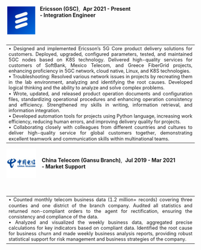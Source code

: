 <div style="display: flex; align-items: flex-start; margin-bottom: 25px;"> <!-- Use flex-start for alignment, increased margin-bottom -->
  <img src="static/assets/img/ericsson_logo.png" alt="Ericsson Logo" style="width: 80px; height: 80px; margin-right: 10px;"> <!-- Adjust margin-right for space -->
  <div> <!-- No additional padding -->
    <strong>Ericsson (GSC)</strong>,&nbsp;&nbsp;<strong>Apr 2021 - Present</strong><br>
    <strong>- Integration Engineer</strong>
  </div>
</div>

<table>
<tr>
  <td style="font-size: 0.9em; line-height: 1.2em; text-align: justify;">
  • Designed and implemented Ericsson’s 5G Core product delivery solutions for customers. Deployed, upgraded, configured parameters, tested, and maintained 5GC nodes based on K8S technology. Delivered high-quality services for customers of SoftBank, Mexico Telecom, and Greece FiberGrid projects, enhancing proficiency in 5GC network, cloud native, Linux, and K8S technologies.<br>
  • Troubleshooting: Resolved various network issues in projects by recreating them in the lab environment, analyzing and identifying the root causes. Developed logical thinking and the ability to analyze and solve complex problems.<br>
  • Wrote, updated, and released product operation documents and configuration files, standardizing operational procedures and enhancing operation consistency and efficiency. Strengthened my skills in writing, information retrieval, and information integration.<br>
  • Developed automation tools for projects using Python language, increasing work efficiency, reducing human errors, and improving delivery quality for projects.<br>
  • Collaborating closely with colleagues from different countries and cultures to deliver high-quality service for global customers together, demonstrating excellent teamwork and communication skills within multinational teams.
  </td>
</tr>
</table>

<div style="display: flex; align-items: center;"> <!-- Keeping the relative alignment unchanged -->
  <img src="static/assets/img/ct_logo.png" alt="China Telecom Logo" style="width: 80px; height: 80px; margin-right: 15px;"> <!-- Right margin for spacing -->
  <div>
    <strong>China Telecom (Gansu Branch)</strong>,&nbsp;&nbsp;<strong>Jul 2019 - Mar 2021</strong><br> <!-- Company and position on one line -->
    <strong>- Market Support</strong> <!-- Position on next line -->
  </div>
</div>
<br><br>
<div style="margin-bottom: 25px;"> <!-- Add extra space after the China Telecom description -->
  <table>
  <tr>
    <td style="font-size: 0.9em; line-height: 1.2em; text-align: justify;">
    • Counted monthly telecom business data (1.2 million+ records) covering three counties and one district of the branch company. Audited all statistics and returned non-compliant orders to the agent for rectification, ensuring the consistency and compliance of the data.<br>
    • Analyzed and visualized the weekly business data, aggregated precise calculations for key indicators based on compliant data. Identified the root cause for business churn and made weekly business analysis reports, providing robust statistical support for risk management and business strategies of the company.
    </td>
  </tr>
  </table>
</div>
